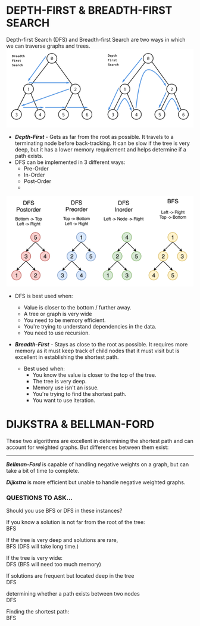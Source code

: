 # DEPTH-FIRST & BREADTH-FIRST SEARCH
Depth-first Search (DFS) and Breadth-first Search are two ways in which we can
traverse graphs and trees.  
![img_2.png](img_2.png)  

- ***Depth-First*** - Gets as far from the root as possible. It travels to a terminating node before back-tracking. It
can be slow if the tree is very deep, but it has a lower memory requirement and helps determine if a path exists.
- DFS can be implemented in 3 different ways:
  - Pre-Order
  - In-Order
  - Post-Order
  - 
![img_5.png](img_5.png)
  
- DFS is best used when:
  - Value is closer to the bottom / further away.
  - A tree or graph is very wide
  - You need to be memory efficient.
  - You're trying to understand dependencies in the data.
  - You need to use recursion.  


- ***Breadth-First*** - Stays as close to the root as possible. It requires more memory as it must keep track of child
nodes that it must visit but is excellent in establishing the shortest path. 
  - Best used when:
    - You know the value is closer to the top of the tree.
    - The tree is very deep.
    - Memory use isn't an issue.
    - You're trying to find the shortest path.
    - You want to use iteration.

# DIJKSTRA & BELLMAN-FORD
These two algorithms are excellent in determining the shortest path and can account for weighted graphs. But differences
between them exist:

***
***Bellman-Ford*** is capable of handling negative weights on a graph, but can take a bit of time to complete.

***Dijkstra*** is more efficient but unable to handle negative weighted graphs.

### QUESTIONS TO ASK...
Should you use BFS or DFS in these instances?  

If you know a solution is not far from the root of the tree:  
BFS

If the tree is very deep and solutions are rare,  
BFS (DFS will take long time.)

If the tree is very wide:  
DFS (BFS will need too much memory)

If solutions are frequent but located deep in the tree  
DFS

determining whether a path exists between two nodes  
DFS

Finding the shortest path:  
BFS